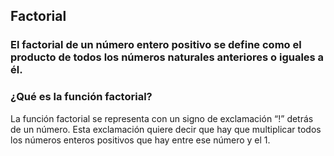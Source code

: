 ## Factorial
### El factorial de un número entero positivo se define como el producto de todos los números naturales anteriores o iguales a él.
### ¿Qué es la función factorial?
La función factorial se representa con un signo de exclamación “!” detrás de un número. Esta exclamación quiere decir que hay que multiplicar todos los números enteros positivos que hay entre ese número y el 1.
